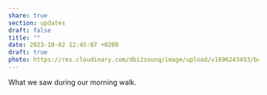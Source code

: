 ```yaml
---
share: true
section: updates
draft: false
title: ""
date: 2023-10-02 12:45:07 +0200
draft: true
photo: https://res.cloudinary.com/dbi2zounq/image/upload/v1696243493/bqmtqspwxkhaddc24pib.jpg
---
```


What we saw during our morning walk.

